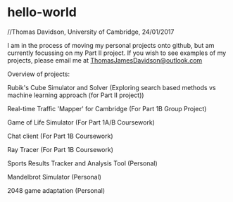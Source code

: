 # hello-world

//Thomas Davidson, University of Cambridge, 24/01/2017

I am in the process of moving my personal projects onto github, but am currently focussing on my Part II project. If you wish to see examples of my projects, please email me at ThomasJamesDavidson@outlook.com 

Overview of projects:

Rubik's Cube Simulator and Solver (Exploring search based methods vs machine learning approach (for Part II project))

Real-time Traffic 'Mapper' for Cambridge (For Part 1B Group Project)

Game of Life Simulator (For Part 1A/B Coursework)

Chat client (For Part 1B Coursework)

Ray Tracer (For Part 1B Coursework)

Sports Results Tracker and Analysis Tool (Personal)

Mandelbrot Simulator (Personal)

2048 game adaptation (Personal)
